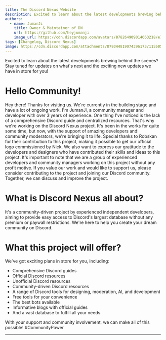 ```yaml
---
title: The Discord Nexus Website
description: Excited to learn about the latest developments brewing behind the scenes? Stay tuned for updates on what's next and the exciting new features we have in store for you!
authors:
  - name: JumanJi
    title: Owner & Maintainer of DN
    url: https://github.com/heyjumanji
    image_url: https://cdn.discordapp.com/avatars/878264909014663218/e7d909a2ea0dffd41ddf18665c894fee.png
tags: [Changelog, Discord Nexus]
image: https://cdn.discordapp.com/attachments/879344819074396173/1155051508140883988/eau_de_parfum_2.png
---
```


Excited to learn about the latest developments brewing behind the scenes? Stay tuned for updates on what's next and the exciting new updates we have in store for you!

<!-- truncate -->

# Hello Community!
Hey there! Thanks for visiting us. We're currently in the building stage and have a lot of ongoing work. I'm JumanJi, a community manager and developer with over 3 years of experience. One thing I've noticed is the lack of a comprehensive Discord guide and centralized resources. That's why we're working on the Discord Nexus project. It's been in the works for quite some time, but now, with the support of amazing developers and community moderators, we're bringing it to life. Special thanks to Robskan for their contribution to this project, making it possible to get our official logo commissioned by Nick. We also want to express our gratitude to the developers and designers who have contributed their skills and ideas to this project. It's important to note that we are a group of experienced developers and community managers working on this project without any profit motive. If you value our work and would like to support us, please consider contributing to the project and joining our Discord community. Together, we can discuss and improve the project.

# What is Discord Nexus all about?

It's a community-driven project by experienced independent developers, aiming to provide easy access to Discord's largest database without any premium or paywall restrictions. We're here to help you create your dream community on Discord.

# What this project will offer?
We've got exciting plans in store for you, including:
- Comprehensive Discord guides
- Official Discord resources
- Unofficial Discord resources
- Community-driven Discord resources
- A range of Discord tools for designing, moderation, AI, and development
- Free tools for your convenience
- The best bots available
- Informative blogs with official guides
- And a vast database to fulfill all your needs

With your support and community involvement, we can make all of this possible! #CommunityPower

___
